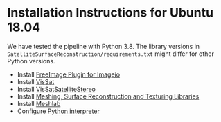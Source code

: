 # Installation Instructions for Ubuntu 18.04

We have tested the pipeline with Python 3.8.
The library versions in ```SatelliteSurfaceReconstruction/requirements.txt``` might differ for other Python versions.

- Install [FreeImage Plugin for Imageio](install_instructions_imageio_freeimage.md)
- Install [VisSat](install_instructions_vissat.md)
- Install [VisSatSatelliteStereo](install_instructions_vissatsatellitestereo.md)
- Install [Meshing, Surface Reconstruction and Texturing Libraries](install_instructions_meshing.md)
- Install [Meshlab](install_instructions_meshlab.md)
- Configure [Python interpreter](install_instructions_configure_interpreter.md)

